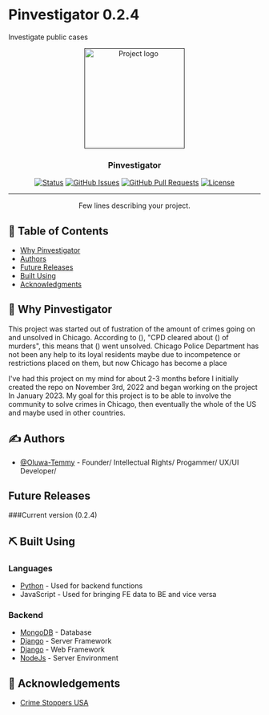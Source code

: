 # Pinvestigator 0.2.4

Investigate public cases

<p align="center">
  <a href="" rel="noopener">
 <img width=200px height=200px src="https://i.imgur.com/6wj0hh6.jpg" alt="Project logo"></a>
</p>

<h3 align="center">Pinvestigator</h3>

<div align="center">

[![Status](https://img.shields.io/badge/status-active-success.svg)]()
[![GitHub Issues](https://img.shields.io/github/issues/kylelobo/The-Documentation-Compendium.svg)](https://github.com/Oluwa-Temmy/Pinvestigator/issues)
[![GitHub Pull Requests](https://img.shields.io/github/issues-pr/kylelobo/The-Documentation-Compendium.svg)](https://github.com/Oluwa-Temmy/Pinvestigator/pulls)
[![License](https://img.shields.io/badge/license-MIT-blue.svg)](/LICENSE)

</div>

---

<p align="center"> Few lines describing your project.
    <br> 
</p>

## 📝 Table of Contents

- [Why Pinvestigator](#about)
- [Authors](#authors)
- [Future Releases](#future_releases)
- [Built Using](#built_using)
- [Acknowledgments](#acknowledgement)
<!-- [Contributing](../CONTRIBUTING.md)-->


## 🧐 Why Pinvestigator <a name = "about"></a>

This project was started out of fustration of the amount of crimes going on and unsolved in Chicago. According to (), "CPD cleared about () of murders", this means that () went unsolved. Chicago Police Department has not been any help to its loyal residents maybe due to incompetence or restrictions placed on them, but now Chicago has become a place 

I've had this project on my mind for about 2-3 months before I initially created the repo on November 3rd, 2022 and began working on the project In January 2023. My goal for this project is to be able to involve the community to solve crimes in Chicago, then eventually the whole of the US and maybe used in other countries. 

## ✍️ Authors <a name = "authors"></a>

- [@Oluwa-Temmy](https://github.com/Oluwa-Temmy) - Founder/ Intellectual Rights/ Progammer/ UX/UI Developer/

<!--See also the list of [contributors](https://github.com/kylelobo/The-Documentation-Compendium/contributors) who participated in this project.-->


## Future Releases <a name = "future_releases"></a>
###Current version (0.2.4)

## ⛏️ Built Using <a name = "built_using"></a>

### Languages
- [Python](https://www.python.org/) - Used for backend functions
- JavaScript - Used for bringing FE data to BE and vice versa 

### Backend
- [MongoDB](https://www.mongodb.com/) - Database
- [Django](https://djangoproject.com/) - Server Framework
- [Django](https://www.djangoproject.com/) - Web Framework
- [NodeJs](https://nodejs.org/en/) - Server Environment


## 🎉 Acknowledgements <a name = "acknowledgement"></a>

- [Crime Stoppers USA](https://www.crimestoppersusa.org/)

